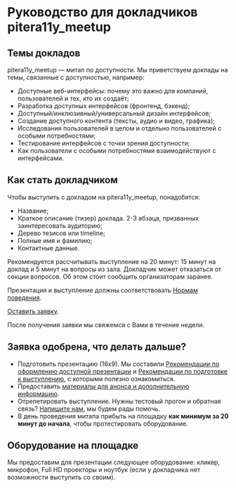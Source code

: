 # Руководство для докладчиков pitera11y_meetup

## Темы докладов

pitera11y_meetup — митап по доступности. Мы приветствуем доклады на темы, связанные с доступностью, например:

* Доступные веб-интерфейсы: почему это важно для компаний, пользователей и тех, кто их создаёт;
* Разработка доступных интерфейсов (фронтенд, бэкенд);
* Доступный/инклюзивный/универсальный дизайн интерфейсов;
* Создание доступного контента (тексты, аудио и видео, графика);
* Исследования пользователей в целом и отдельно пользователей с особыми потребностями;
* Тестирование интерфейсов с точки зрения доступности;
* Как пользователи с особыми потребностями взаимодействуют с интерфейсами.

## Как стать докладчиком

Чтобы выступить с докладом на pitera11y_meetup, понадобятся:

* Название;
* Краткое описание (тизер) доклада. 2-3 абзаца, призванных заинтересовать аудиторию;
* Дерево тезисов или timeline;
* Полные имя и фамилию;
* Контактные данные.

Рекомендуется рассчитывать выступление на 20 минут: 15 минут на доклад и 5 минут на вопросы из зала.
Докладчик может отказаться от секции вопросов. Об этом стоит сообщить организаторам заранее.<br>

Презентация и выступление должны соответствовать [Нормам поведения](./code-of-conduct.md).

[Оставить заявку](*).<br>

После получения заявки мы свяжемся с Вами в течение недели.


## Заявка одобрена, что делать дальше?

* Подготовить презентацию (16х9). Мы составили [Рекомендации по оформлению доступной презентации](./accessible-slide-guidelines.md) и [Рекомендации по подготовке к выступлению](./talk-guidelines.md), с которыми полезно ознакомиться.
* Предоставить [материалы для анонса и дополнительную информацию](./speaker-info-requirements.md).
* Отрепетировать выступление. Нужны тестовый прогон и обратная связь? [Напишите нам](*), мы будем рады помочь.
* В день проведения митапа прибыть на площадку **как минимум за 20 минут до начала**, чтобы протестировать оборудование.


## Оборудование на площадке

Мы предоставим для презентации следующее оборудование: кликер, микрофон, Full HD проекторы и ноутбук (если у докладчика нет возможности выступить со своим).


